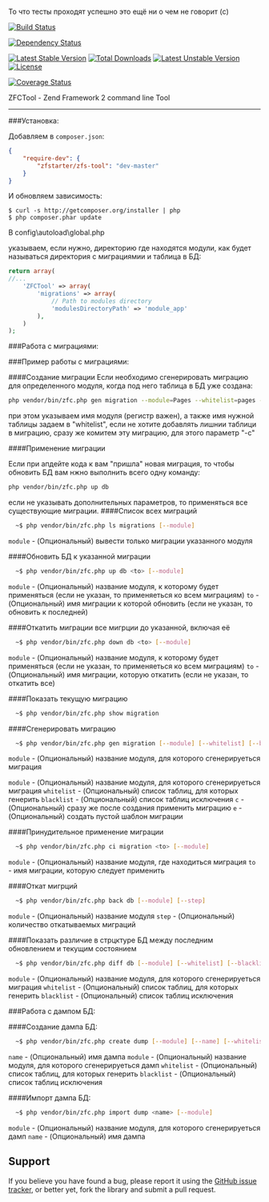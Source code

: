 То что тесты проходят успешно это ещё ни о чем не говорит (c)

[![Build Status](https://travis-ci.org/ZFStarter/ZFSTool.svg?branch=master)](https://travis-ci.org/ZFStarter/ZFSTool)

[![Dependency Status](https://www.versioneye.com/user/projects/5320a03fec1375be8b00034d/badge.png)](https://www.versioneye.com/user/projects/5320a03fec1375be8b00034d)

[![Latest Stable Version](https://poser.pugx.org/zfstarter/zfs-tool/v/stable.png)](https://packagist.org/packages/zfstarter/zfs-tool)
[![Total Downloads](https://poser.pugx.org/zfstarter/zfs-tool/downloads.png)](https://packagist.org/packages/nzfstarter/zfs-tool)
[![Latest Unstable Version](https://poser.pugx.org/zfstarter/zfs-tool/v/unstable.png)](https://packagist.org/packages/zfstarter/zfs-tool)
[![License](https://poser.pugx.org/zfstarter/zfs-tool/license.png)](https://packagist.org/packages/zfstarter/zfs-tool)

[![Coverage Status](https://coveralls.io/repos/zfstarter/zfs-tool/badge.png?branch=master)](https://coveralls.io/r/zfstarter/zfs-tool?branch=master)

ZFCTool - Zend Framework 2 command line Tool

------------------------------------------------------------------------------------------------------------

###Установка:

Добавляем в `composer.json`:

```json
{
    "require-dev": {
        "zfstarter/zfs-tool": "dev-master"
    }
}
```

И обновляем зависимость:

    $ curl -s http://getcomposer.org/installer | php
    $ php composer.phar update


В config\autoload\global.php

указываем, если нужно, директорию где находятся модули, как будет называться директория с миграциямии и таблица в БД:

```php
return array(
//...
    'ZFCTool' => array(
        'migrations' => array(
            // Path to modules directory
            'modulesDirectoryPath' => 'module_app'
        ),
    )
);
```

###Работа с миграциями:


###Пример работы с миграциями:

####Создание миграции
Если необходимо сгенерировать миграцию для определенного модуля, когда под него таблица в БД уже создана:
```bash
php vendor/bin/zfc.php gen migration --module=Pages --whitelist=pages -c
```
при этом указываем имя модуля (регистр важен),
а также имя нужной таблицы задаем в "whitelist", если не хотите добавлять лишнии таблици в миграцию,
сразу же комитем эту миграцию, для этого параметр "-c"

####Применение миграции

Если при апдейте кода к вам "пришла" новая миграция, то чтобы обновить БД вам нжно выполнить всего одну команду:

```bash
php vendor/bin/zfc.php up db
```
если не указывать дополнительных параметров, то применяться все существующие миграции.
####Список всех миграций

```bash
  ~$ php vendor/bin/zfc.php ls migrations [--module]
```
`module`  - (Опциональный) вывести только миграции указанного модуля


####Обновить БД к указанной миграции

```bash
  ~$ php vendor/bin/zfc.php up db <to> [--module]
```
`module`  - (Опциональный) название модуля, к которому будет применяться (если не указан, то применяеться ко всем миграциям)
`to`  - (Опциональный) имя миграции к которой обновить (если не указан, то обновить к последней)


####Откатить миграции все мигрции до указанной, включая её

```bash
  ~$ php vendor/bin/zfc.php down db <to> [--module]
```
`module`  - (Опциональный) название модуля, к которому будет применяться (если не указан, то применяеться ко всем миграциям)
`to`  - (Опциональный) имя миграции, которую откатить (если не указан, то откатить все)
  
  
  
####Показать текущую миграцию
```bash
  ~$ php vendor/bin/zfc.php show migration
```

####Сгенерировать миграцию

```bash
  ~$ php vendor/bin/zfc.php gen migration [--module] [--whitelist] [--blacklist] [-c] [-e]
```
`module`  - (Опциональный) название модуля, для которого сгенерируеться миграция

`module`  - (Опциональный) название модуля, для которого сгенерируеться миграция
`whitelist`  - (Опциональный) список таблиц, для которых генерить
`blacklist`  - (Опциональный) список таблиц исключения
`c`  - (Опциональный) сразу же после создания применить миграцию
`e`  - (Опциональный) создать пустой шаблон миграции


####Принудительное применение миграции

```bash
  ~$ php vendor/bin/zfc.php ci migration <to> [--module]
```
`module`  - (Опциональный) название модуля, где находиться миграция
`to`  - имя миграции, которую следует применить


####Откат мигрций
```bash
  ~$ php vendor/bin/zfc.php back db [--module] [--step]
```

`module`  - (Опциональный) название модуля
`step`  - (Опциональный) количество откатываемых миграций


####Показать различие в стрцктуре БД между последним обновлением и текущим состоянием
```bash
  ~$ php vendor/bin/zfc.php diff db [--module] [--whitelist] [--blacklist]
```

`module`  - (Опциональный) название модуля, для которого сгенерируеться миграция
`whitelist`  - (Опциональный) список таблиц, для которых генерить
`blacklist`  - (Опциональный) список таблиц исключения


###Работа с дампом БД:

####Создание дампа БД:

```bash
  ~$ php vendor/bin/zfc.php create dump [--module] [--name] [--whitelist] [--blacklist]
```

`name`  - (Опциональный) имя дампа
`module`  - (Опциональный) название модуля, для которого сгенерируеться дамп
`whitelist`  - (Опциональный) список таблиц, для которых генерить
`blacklist`  - (Опциональный) список таблиц исключения

####Импорт дампа БД:
```bash
  ~$ php vendor/bin/zfc.php import dump <name> [--module]
```

`module`  - (Опциональный) название модуля, для которого сгенерируеться дамп
`name`  - (Опциональный) имя дампа


## Support

If you believe you have found a bug, please report it using the [GitHub issue tracker](https://github.com/naxel/ZFCTool/issues),
or better yet, fork the library and submit a pull request.
